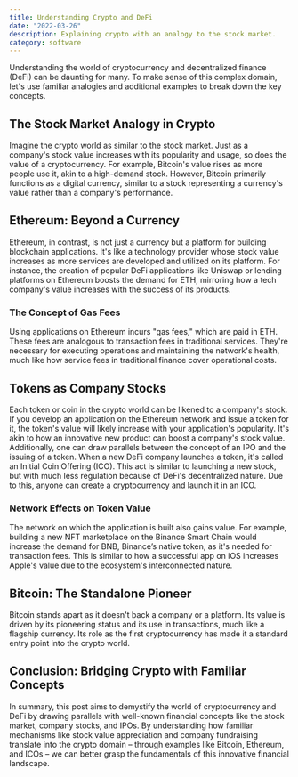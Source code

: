 ```yaml
---
title: Understanding Crypto and DeFi
date: "2022-03-26"
description: Explaining crypto with an analogy to the stock market.
category: software
---
```


Understanding the world of cryptocurrency and decentralized finance (DeFi) can be daunting for many. To make sense of this complex domain, let's use familiar analogies and additional examples to break down the key concepts.

## The Stock Market Analogy in Crypto

Imagine the crypto world as similar to the stock market. Just as a company's stock value increases with its popularity and usage, so does the value of a cryptocurrency. For example, Bitcoin's value rises as more people use it, akin to a high-demand stock. However, Bitcoin primarily functions as a digital currency, similar to a stock representing a currency's value rather than a company's performance.

## Ethereum: Beyond a Currency

Ethereum, in contrast, is not just a currency but a platform for building blockchain applications. It's like a technology provider whose stock value increases as more services are developed and utilized on its platform. For instance, the creation of popular DeFi applications like Uniswap or lending platforms on Ethereum boosts the demand for ETH, mirroring how a tech company's value increases with the success of its products.

### The Concept of Gas Fees

Using applications on Ethereum incurs "gas fees," which are paid in ETH. These fees are analogous to transaction fees in traditional services. They're necessary for executing operations and maintaining the network's health, much like how service fees in traditional finance cover operational costs.

## Tokens as Company Stocks

Each token or coin in the crypto world can be likened to a company's stock. If you develop an application on the Ethereum network and issue a token for it, the token's value will likely increase with your application's popularity. It's akin to how an innovative new product can boost a company's stock value. Additionally, one can draw parallels between the concept of an IPO and the issuing of a token. When a new DeFi company launches a token, it's called an Initial Coin Offering (ICO). This act is similar to launching a new stock, but with much less regulation because of DeFi's decentralized nature. Due to this, anyone can create a cryptocurrency and launch it in an ICO. 

### Network Effects on Token Value

The network on which the application is built also gains value. For example, building a new NFT marketplace on the Binance Smart Chain would increase the demand for BNB, Binance’s native token, as it's needed for transaction fees. This is similar to how a successful app on iOS increases Apple's value due to the ecosystem's interconnected nature.

## Bitcoin: The Standalone Pioneer

Bitcoin stands apart as it doesn't back a company or a platform. Its value is driven by its pioneering status and its use in transactions, much like a flagship currency. Its role as the first cryptocurrency has made it a standard entry point into the crypto world.

## Conclusion: Bridging Crypto with Familiar Concepts

In summary, this post aims to demystify the world of cryptocurrency and DeFi by drawing parallels with well-known financial concepts like the stock market, company stocks, and IPOs. By understanding how familiar mechanisms like stock value appreciation and company fundraising translate into the crypto domain – through examples like Bitcoin, Ethereum, and ICOs – we can better grasp the fundamentals of this innovative financial landscape.